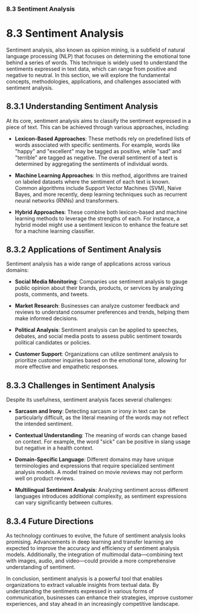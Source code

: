 ### 8.3 Sentiment Analysis

# 8.3 Sentiment Analysis

Sentiment analysis, also known as opinion mining, is a subfield of natural language processing (NLP) that focuses on determining the emotional tone behind a series of words. This technique is widely used to understand the sentiments expressed in text data, which can range from positive and negative to neutral. In this section, we will explore the fundamental concepts, methodologies, applications, and challenges associated with sentiment analysis.

## 8.3.1 Understanding Sentiment Analysis

At its core, sentiment analysis aims to classify the sentiment expressed in a piece of text. This can be achieved through various approaches, including:

- **Lexicon-Based Approaches**: These methods rely on predefined lists of words associated with specific sentiments. For example, words like "happy" and "excellent" may be tagged as positive, while "sad" and "terrible" are tagged as negative. The overall sentiment of a text is determined by aggregating the sentiments of individual words.

- **Machine Learning Approaches**: In this method, algorithms are trained on labeled datasets where the sentiment of each text is known. Common algorithms include Support Vector Machines (SVM), Naive Bayes, and more recently, deep learning techniques such as recurrent neural networks (RNNs) and transformers.

- **Hybrid Approaches**: These combine both lexicon-based and machine learning methods to leverage the strengths of each. For instance, a hybrid model might use a sentiment lexicon to enhance the feature set for a machine learning classifier.

## 8.3.2 Applications of Sentiment Analysis

Sentiment analysis has a wide range of applications across various domains:

- **Social Media Monitoring**: Companies use sentiment analysis to gauge public opinion about their brands, products, or services by analyzing posts, comments, and tweets.

- **Market Research**: Businesses can analyze customer feedback and reviews to understand consumer preferences and trends, helping them make informed decisions.

- **Political Analysis**: Sentiment analysis can be applied to speeches, debates, and social media posts to assess public sentiment towards political candidates or policies.

- **Customer Support**: Organizations can utilize sentiment analysis to prioritize customer inquiries based on the emotional tone, allowing for more effective and empathetic responses.

## 8.3.3 Challenges in Sentiment Analysis

Despite its usefulness, sentiment analysis faces several challenges:

- **Sarcasm and Irony**: Detecting sarcasm or irony in text can be particularly difficult, as the literal meaning of the words may not reflect the intended sentiment.

- **Contextual Understanding**: The meaning of words can change based on context. For example, the word "sick" can be positive in slang usage but negative in a health context.

- **Domain-Specific Language**: Different domains may have unique terminologies and expressions that require specialized sentiment analysis models. A model trained on movie reviews may not perform well on product reviews.

- **Multilingual Sentiment Analysis**: Analyzing sentiment across different languages introduces additional complexity, as sentiment expressions can vary significantly between cultures.

## 8.3.4 Future Directions

As technology continues to evolve, the future of sentiment analysis looks promising. Advancements in deep learning and transfer learning are expected to improve the accuracy and efficiency of sentiment analysis models. Additionally, the integration of multimodal data—combining text with images, audio, and video—could provide a more comprehensive understanding of sentiment.

In conclusion, sentiment analysis is a powerful tool that enables organizations to extract valuable insights from textual data. By understanding the sentiments expressed in various forms of communication, businesses can enhance their strategies, improve customer experiences, and stay ahead in an increasingly competitive landscape.